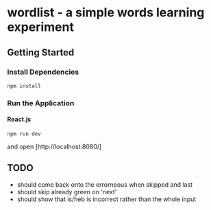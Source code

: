# wordlist - a simple words learning experiment

## Getting Started

### Install Dependencies

```
npm install
```

### Run the Application

#### React.js

```
npm run dev
```

and open [http://localhost:8080/]

## TODO

* should come back onto the errorneous when skipped and last
* should skip already green on 'next'
* should show that is/heb is incorrect rather than the whole input